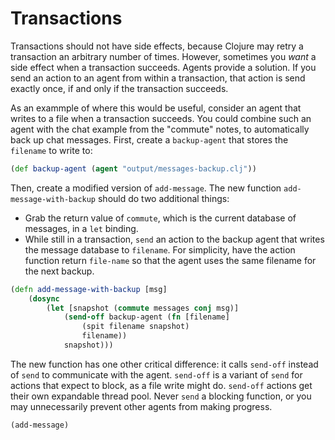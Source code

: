 # Transactions

Transactions should not have side effects, because Clojure may retry a transaction an arbitrary number of times. However, sometimes you _want_ a side effect when a transaction succeeds. Agents provide a solution. If you send an action to an agent from within a transaction, that action is send exactly once, if and only if the transaction succeeds.

As an exammple of where this would be useful, consider an agent that writes to a file when a transaction succeeds. You could combine such an agent with the chat example from the "commute" notes, to automatically back up chat messages. First, create a `backup-agent` that stores the `filename` to write to:

```clj
(def backup-agent (agent "output/messages-backup.clj"))
```

Then, create a modified version of `add-message`. The new function `add-message-with-backup` should do two additional things:

- Grab the return value of `commute`, which is the current database of messages, in a `let` binding.
- While still in a transaction, `send` an action to the backup agent that writes the message database to `filename`. For simplicity, have the action function return `file-name` so that the agent uses the same filename for the next backup.

```clj
(defn add-message-with-backup [msg]
    (dosync
        (let [snapshot (commute messages conj msg)]
            (send-off backup-agent (fn [filename]
                (spit filename snapshot)
                filename))
            snapshot)))
```

The new function has one other critical difference: it calls `send-off` instead of `send` to communicate with the agent. `send-off` is a variant of `send` for actions that expect to block, as a file write might do. `send-off` actions get their own expandable thread pool. Never `send` a blocking function, or you may unnecessarily prevent other agents from making progress.

```clj
(add-message)
```

